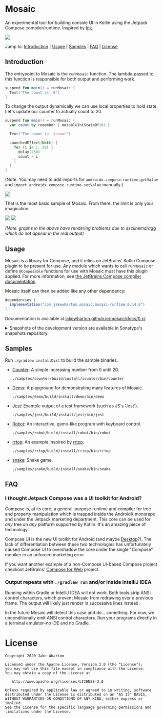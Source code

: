 # Mosaic

An experimental tool for building console UI in Kotlin using the Jetpack Compose compiler/runtime.
Inspired by [Ink](https://github.com/vadimdemedes/ink).

<img src="samples/jest/demo.gif">

Jump to:
[Introduction](#Introduction) |
[Usage](#Usage) |
[Samples](#Samples) |
[FAQ](#FAQ) |
[License](#License)


## Introduction

The entrypoint to Mosaic is the `runMosaic` function.
The lambda passed to this function is responsible for both output and performing work.

```kotlin
suspend fun main() = runMosaic {
  Text("The count is: 0")
}
```

To change the output dynamically we can use local properties to hold state.
Let's update our counter to actually count to 20.

```kotlin
suspend fun main() = runMosaic {
  var count by remember { mutableIntStateOf(0) }

  Text("The count is: $count")

  LaunchedEffect(Unit) {
    for (i in 1..20) {
      delay(250)
      count = i
    }
  }
}
```

(Note: You may need to add imports for `androidx.compose.runtime.getValue` and `import androidx.compose.runtime.setValue` manually.)

<img src="samples/counter/demo.gif">

That is the most basic sample of Mosaic.
From there, the limit is only your imagination.

<img src="samples/jest/demo.gif">

<img src="samples/rrtop/demo.gif">

_(Note: graphs in the above have rendering problems due to asciinema/agg which do not appear in the real output)_

## Usage

Mosaic is a library for Compose, and it relies on JetBrains' Kotlin Compose plugin to be present for use.
Any module which wants to call `runMosaic` or define `@Composable` functions for use with Mosaic must have this plugin applied.
For more information, see [the JetBrains Compose compiler documentation](https://www.jetbrains.com/help/kotlin-multiplatform-dev/compose-compiler.html).

Mosaic itself can then be added like any other dependency:

```groovy
dependencies {
  implementation("com.jakewharton.mosaic:mosaic-runtime:0.14.0")
}
```

Documentation is available at [jakewharton.github.io/mosaic/docs/0.x/](https://jakewharton.github.io/mosaic/docs/0.x/).

<details>
<summary>Snapshots of the development version are available in Sonatype's snapshots repository.</summary>
<p>

```groovy
repository {
  mavenCentral()
  maven {
    url 'https://oss.sonatype.org/content/repositories/snapshots/'
  }
}
dependencies {
  implementation("com.jakewharton.mosaic:mosaic-runtime:0.15.0-SNAPSHOT")
}
```

Snapshot documentation is available at [jakewharton.github.io/mosaic/docs/latest/](https://jakewharton.github.io/mosaic/docs/latest/).

</p>
</details>


## Samples

Run `./gradlew installDist` to build the sample binaries.

 * [Counter](samples/counter): A simple increasing number from 0 until 20.

   `./samples/counter/build/install/counter/bin/counter`

 * [Demo](samples/demo): A playground for demonstrating many features of Mosaic.

   `./samples/demo/build/install/demo/bin/demo`

 * [Jest](samples/jest): Example output of a test framework (such as JS's 'Jest').

   `./samples/jest/build/install/jest/bin/jest`

 * [Robot](samples/robot): An interactive, game-like program with keyboard control.

   `./samples/robot/build/install/robot/bin/robot`

 * [rrtop](samples/rrtop): An example inspired by [rrtop](https://github.com/wojciech-zurek/rrtop).

   `./samples/rrtop/build/install/rrtop/bin/rrtop`

 * [snake](samples/snake): Snake game.

   `./samples/snake/build/install/snake/bin/snake`

## FAQ

### I thought Jetpack Compose was a UI toolkit for Android?

Compose is, at its core, a general-purpose runtime and compiler for tree and property manipulation
which is trapped inside the AndroidX monorepo and under the Jetpack marketing department. This
core can be used for _any_ tree on _any_ platform supported by Kotlin. It's an amazing piece of
technology.

Compose UI is the new UI toolkit for Android (and maybe [Desktop](https://www.jetbrains.com/lp/compose/)?).
The lack of differentiation between these two technologies has unfortunately caused Compose UI to
overshadow the core under the single "Compose" moniker in an unforced marketing error.

If you want another example of a non-Compose UI-based Compose project checkout JetBrains' [Compose for Web](https://blog.jetbrains.com/kotlin/2021/05/technology-preview-jetpack-compose-for-web/) project.

### Output repeats with `./gradlew run` and/or inside IntelliJ IDEA

Running within Gradle or IntelliJ IDEA will not work. Both tools strip ANSI control characters,
which prevent Mosaic from redrawing over a previous frame. The output will likely just render in
successive lines instead.

In the future Mosaic will detect this case and do... something. For now, we unconditionally emit
ANSI control characters. Run your programs directly in a terminal emulator–no IDE and no Gradle.


# License

    Copyright 2020 Jake Wharton

    Licensed under the Apache License, Version 2.0 (the "License");
    you may not use this file except in compliance with the License.
    You may obtain a copy of the License at

       http://www.apache.org/licenses/LICENSE-2.0

    Unless required by applicable law or agreed to in writing, software
    distributed under the License is distributed on an "AS IS" BASIS,
    WITHOUT WARRANTIES OR CONDITIONS OF ANY KIND, either express or implied.
    See the License for the specific language governing permissions and
    limitations under the License.
